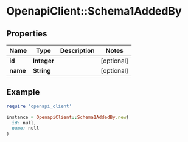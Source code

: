 # OpenapiClient::Schema1AddedBy

## Properties

| Name | Type | Description | Notes |
| ---- | ---- | ----------- | ----- |
| **id** | **Integer** |  | [optional] |
| **name** | **String** |  | [optional] |

## Example

```ruby
require 'openapi_client'

instance = OpenapiClient::Schema1AddedBy.new(
  id: null,
  name: null
)
```

